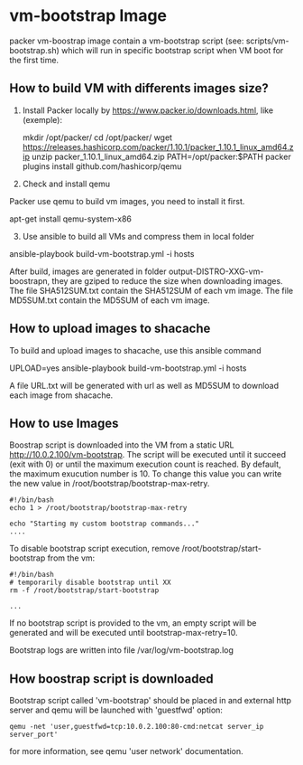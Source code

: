 vm-bootstrap Image
==================

packer vm-boostrap image contain a vm-bootstrap script (see: scripts/vm-bootstrap.sh) which will run in specific bootstrap script when VM boot for the first time.

How to build VM with differents images size?
--------------------------------------------

1) Install Packer locally by https://www.packer.io/downloads.html, like (exemple):



    mkdir /opt/packer/
    cd /opt/packer/
    wget https://releases.hashicorp.com/packer/1.10.1/packer_1.10.1_linux_amd64.zip
    unzip packer_1.10.1_linux_amd64.zip
    PATH=/opt/packer:$PATH packer plugins install github.com/hashicorp/qemu

2) Check and install qemu

  Packer use qemu to build vm images, you need to install it first.

  apt-get install qemu-system-x86


3) Use ansible to build all VMs and compress them in local folder

  ansible-playbook build-vm-bootstrap.yml -i hosts


  After build, images are generated in folder output-DISTRO-XXG-vm-boostrapn, they are gziped to reduce the size when downloading images.
  The file SHA512SUM.txt contain the SHA512SUM of each vm image.
  The file MD5SUM.txt contain the MD5SUM of each vm image.


How to upload images to shacache
--------------------------------

  To build and upload images to shacache, use this ansible command
  
  UPLOAD=yes ansible-playbook build-vm-bootstrap.yml -i hosts
  
  A file URL.txt will be generated with url as well as MD5SUM to download each image from shacache.


How to use Images
-----------------

Boostrap script is downloaded into the VM from a static URL http://10.0.2.100/vm-bootstrap. The script will be executed until it succeed (exit with 0) or until the maximum execution count is reached. By default, the maximum exucution number is 10. To change this value you can write the new value in /root/bootstrap/bootstrap-max-retry.

    #!/bin/bash
    echo 1 > /root/bootstrap/bootstrap-max-retry

    echo "Starting my custom bootstrap commands..."
    ....

To disable bootstrap script execution, remove /root/bootstrap/start-bootstrap from the vm:

    #!/bin/bash
    # temporarily disable bootstrap until XX
    rm -f /root/bootstrap/start-bootstrap

    ...

If no bootstrap script is provided to the vm, an empty script will be generated and will be executed until bootstrap-max-retry=10.

Bootstrap logs are written into file /var/log/vm-bootstrap.log

How boostrap script is downloaded
----------------------------------

Bootstrap script called 'vm-bootstrap' should be placed in and external http server and qemu will be launched with 'guestfwd' option:

    qemu -net 'user,guestfwd=tcp:10.0.2.100:80-cmd:netcat server_ip server_port'

for more information, see qemu 'user network' documentation.

